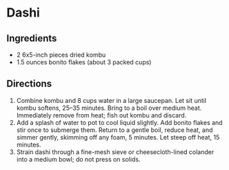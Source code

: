 Dashi
=====

Ingredients
-----------

- 2 6x5-inch pieces dried kombu
- 1.5 ounces bonito flakes (about 3 packed cups)


Directions
----------

1. Combine kombu and 8 cups water in a large saucepan. Let sit until kombu softens, 25–35 minutes. Bring to a boil over medium heat. Immediately remove from heat; fish out kombu and discard.
2. Add a splash of water to pot to cool liquid slightly. Add bonito flakes and stir once to submerge them. Return to a gentle boil, reduce heat, and simmer gently, skimming off any foam, 5 minutes. Let steep off heat, 15 minutes.
3. Strain dashi through a fine-mesh sieve or cheesecloth-lined colander into a medium bowl; do not press on solids.
